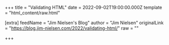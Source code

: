 
+++
title = "Validating HTML"
date = 2022-09-02T19:00:00.000Z
template = "html_content/raw.html"

[extra]
feedName = "Jim Nielsen's Blog"
author = "Jim Nielsen"
originalLink = "https://blog.jim-nielsen.com/2022/validating-html/"
raw = ""

+++


